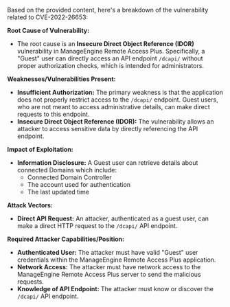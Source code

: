 Based on the provided content, here's a breakdown of the vulnerability related to CVE-2022-26653:

**Root Cause of Vulnerability:**

*   The root cause is an **Insecure Direct Object Reference (IDOR)** vulnerability in ManageEngine Remote Access Plus. Specifically, a "Guest" user can directly access an API endpoint `/dcapi/` without proper authorization checks, which is intended for administrators.

**Weaknesses/Vulnerabilities Present:**

*   **Insufficient Authorization:** The primary weakness is that the application does not properly restrict access to the `/dcapi/` endpoint. Guest users, who are not meant to access administrative details, can make direct requests to this endpoint.
*   **Insecure Direct Object Reference (IDOR):** The vulnerability allows an attacker to access sensitive data by directly referencing the API endpoint.

**Impact of Exploitation:**

*   **Information Disclosure:** A Guest user can retrieve details about connected Domains which include:
    *   Connected Domain Controller
    *   The account used for authentication
    *   The last updated time

**Attack Vectors:**

*   **Direct API Request:** An attacker, authenticated as a guest user, can make a direct HTTP request to the `/dcapi/` API endpoint.

**Required Attacker Capabilities/Position:**

*   **Authenticated User:** The attacker must have valid "Guest" user credentials within the ManageEngine Remote Access Plus application.
*   **Network Access:** The attacker must have network access to the ManageEngine Remote Access Plus server to send the malicious requests.
*   **Knowledge of API Endpoint:** The attacker must know or discover the `/dcapi/` API endpoint.